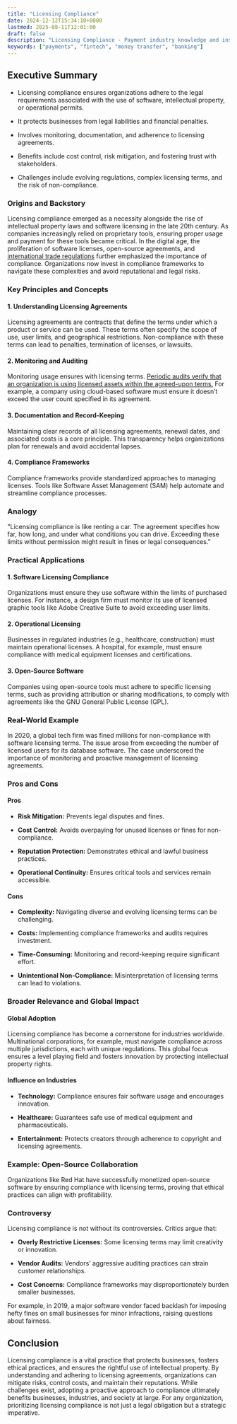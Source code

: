 ```yaml
---
title: "Licensing Compliance"
date: 2024-12-12T15:34:10+0000
lastmod: 2025-08-11T12:01:00
draft: false
description: "Licensing Compliance - Payment industry knowledge and insights"
keywords: ["payments", "fintech", "money transfer", "banking"]
---
```


## Executive Summary

- Licensing compliance ensures organizations adhere to the legal requirements associated with the use of software, intellectual property, or operational permits.

- It protects businesses from legal liabilities and financial penalties.

- Involves monitoring, documentation, and adherence to licensing agreements.

- Benefits include cost control, risk mitigation, and fostering trust with stakeholders.

- Challenges include evolving regulations, complex licensing terms, and the risk of non-compliance.

### Origins and Backstory

Licensing compliance emerged as a necessity alongside the rise of intellectual property laws and software licensing in the late 20th century. As companies increasingly relied on proprietary tools, ensuring proper usage and payment for these tools became critical. In the digital age, the proliferation of software licenses, open-source agreements, and [international trade regulations](https://faisalkhanllc.xyz/resources/payments-wiki/i/international-trade/) further emphasized the importance of compliance. Organizations now invest in compliance frameworks to navigate these complexities and avoid reputational and legal risks.

### Key Principles and Concepts

#### 1. Understanding Licensing Agreements

Licensing agreements are contracts that define the terms under which a product or service can be used. These terms often specify the scope of use, user limits, and geographical restrictions. Non-compliance with these terms can lead to penalties, termination of licenses, or lawsuits.

#### 2. Monitoring and Auditing

Monitoring usage ensures  with licensing terms. [Periodic audits verify that an organization is using licensed assets within the agreed-upon terms.](https://faisalkhanllc.xyz/resources/payments-wiki/i/what-is-an-irs-title-31-audit/) For example, a company using cloud-based software must ensure it doesn’t exceed the user count specified in its agreement.

#### 3. Documentation and Record-Keeping

Maintaining clear records of all licensing agreements, renewal dates, and associated costs is a core principle. This transparency helps organizations plan for renewals and avoid accidental lapses.

#### 4. Compliance Frameworks

Compliance frameworks provide standardized approaches to managing licenses. Tools like Software Asset Management (SAM) help automate and streamline compliance processes.

### Analogy

 "Licensing compliance is like renting a car. The agreement specifies how far, how long, and under what conditions you can drive. Exceeding these limits without permission might result in fines or legal consequences."

### Practical Applications

#### 1. Software Licensing Compliance

Organizations must ensure they use software within the limits of purchased licenses. For instance, a design firm must monitor its use of licensed graphic tools like Adobe Creative Suite to avoid exceeding user limits.

#### 2. Operational Licensing

Businesses in regulated industries (e.g., healthcare, construction) must maintain operational licenses. A hospital, for example, must ensure compliance with medical equipment licenses and certifications.

#### 3. Open-Source Software

Companies using open-source tools must adhere to specific licensing terms, such as providing attribution or sharing modifications, to comply with agreements like the GNU General Public License (GPL).

### Real-World Example

In 2020, a global tech firm was fined millions for non-compliance with software licensing terms. The issue arose from exceeding the number of licensed users for its database software. The case underscored the importance of monitoring and proactive management of licensing agreements.

### Pros and Cons

#### Pros

- **Risk Mitigation:** Prevents legal disputes and fines.

- **Cost Control:** Avoids overpaying for unused licenses or fines for non-compliance.

- **Reputation Protection:** Demonstrates ethical and lawful business practices.

- **Operational Continuity:** Ensures critical tools and services remain accessible.

#### Cons

- **Complexity:** Navigating diverse and evolving licensing terms can be challenging.

- **Costs:** Implementing compliance frameworks and audits requires investment.

- **Time-Consuming:** Monitoring and record-keeping require significant effort.

- **Unintentional Non-Compliance:** Misinterpretation of licensing terms can lead to violations.

### Broader Relevance and Global Impact

#### Global Adoption

Licensing compliance has become a cornerstone for industries worldwide. Multinational corporations, for example, must navigate compliance across multiple jurisdictions, each with unique regulations. This global focus ensures a level playing field and fosters innovation by protecting intellectual property rights.

#### Influence on Industries

- **Technology:** Compliance ensures fair software usage and encourages innovation.

- **Healthcare:** Guarantees safe use of medical equipment and pharmaceuticals.

- **Entertainment:** Protects creators through adherence to copyright and licensing agreements.

### Example: Open-Source Collaboration

Organizations like Red Hat have successfully monetized open-source software by ensuring compliance with licensing terms, proving that ethical practices can align with profitability.

### Controversy

Licensing compliance is not without its controversies. Critics argue that:

- **Overly Restrictive Licenses:** Some licensing terms may limit creativity or innovation.

- **Vendor Audits:** Vendors’ aggressive auditing practices can strain customer relationships.

- **Cost Concerns:** Compliance frameworks may disproportionately burden smaller businesses.

For example, in 2019, a major software vendor faced backlash for imposing hefty fines on small businesses for minor infractions, raising questions about fairness.

## Conclusion

Licensing compliance is a vital practice that protects businesses, fosters ethical practices, and ensures the rightful use of intellectual property. By understanding and adhering to licensing agreements, organizations can mitigate risks, control costs, and maintain their reputations. While challenges exist, adopting a proactive approach to compliance ultimately benefits businesses, industries, and society at large. For any organization, prioritizing licensing compliance is not just a legal obligation but a strategic imperative.
